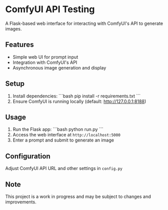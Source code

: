 # ComfyUI API Testing

A Flask-based web interface for interacting with ComfyUI's API to generate images.

## Features
- Simple web UI for prompt input
- Integration with ComfyUI's API
- Asynchronous image generation and display

## Setup
1. Install dependencies:
   \`\`\`bash
   pip install -r requirements.txt
   \`\`\`
2. Ensure ComfyUI is running locally (default: http://127.0.0.1:8188)

## Usage
1. Run the Flask app:
   \`\`\`bash
   python run.py
   \`\`\`
2. Access the web interface at `http://localhost:5000`
3. Enter a prompt and submit to generate an image

## Configuration
Adjust ComfyUI API URL and other settings in `config.py`

## Note
This project is a work in progress and may be subject to changes and improvements.
